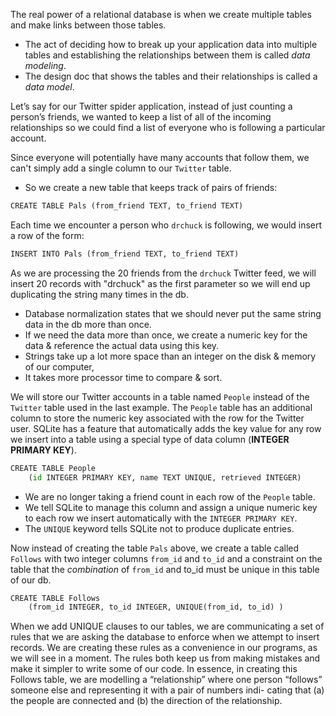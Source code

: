 The real power of a relational database is when we create multiple tables and make links between those tables.
- The act of deciding how to break up your application data into multiple tables and establishing the relationships between them is called *data modeling*.
- The design doc that shows the tables and their relationships is called a *data model*.

Let’s say for our Twitter spider application, instead of just counting a person’s friends, we wanted to keep a list of all of the incoming relationships so we could
find a list of everyone who is following a particular account.

Since everyone will potentially have many accounts that follow them, we can't simply add a single column to our `Twitter` table.
- So we create a new table that keeps track of pairs of friends:
```python
CREATE TABLE Pals (from_friend TEXT, to_friend TEXT)
```
Each time we encounter a person who `drchuck` is following, we would insert a row of the form:
```python
INSERT INTO Pals (from_friend TEXT, to_friend TEXT)
```
As we are processing the 20 friends from the `drchuck` Twitter feed, we will insert 20 records with "drchuck" as the first parameter so we will end up duplicating the string many times in the db.
- Database normalization states that we should never put the same string data in the db more than once.
- If we need the data more than once, we create a numeric key for the data & reference the actual data using this key.
- Strings take up a lot more space than an integer on the disk & memory of our computer,
- It takes more processor time to compare & sort.

We will store our Twitter accounts in a table named `People` instead of the `Twitter` table used in the last example.
The `People` table has an additional column to store the numeric key associated with the row for the Twitter user.
SQLite has a feature that automatically adds the key value for any row we insert into a table using a special type of data column (**INTEGER PRIMARY KEY**).
```python
CREATE TABLE People
    (id INTEGER PRIMARY KEY, name TEXT UNIQUE, retrieved INTEGER)
```
- We are no longer taking a friend count in each row of the `People` table.
- We tell SQLite to manage this column and assign a unique numeric key to each row we insert automatically with the `INTEGER PRIMARY KEY`.
- The `UNIQUE` keyword tells SQLite not to produce duplicate entries.

Now instead of creating the table `Pals` above, we create a table called `Follows` with two integer columns `from_id` and `to_id` and a constraint on the table that the *combination* of `from_id` and to_id must be unique in this table of our db.
```python
CREATE TABLE Follows
    (from_id INTEGER, to_id INTEGER, UNIQUE(from_id, to_id) )
```
When we add UNIQUE clauses to our tables, we are communicating a set of rules
that we are asking the database to enforce when we attempt to insert records.
We are creating these rules as a convenience in our programs, as we will see in a
moment. The rules both keep us from making mistakes and make it simpler to
write some of our code.
In essence, in creating this Follows table, we are modelling a “relationship” where
one person “follows” someone else and representing it with a pair of numbers indi-
cating that (a) the people are connected and (b) the direction of the relationship.